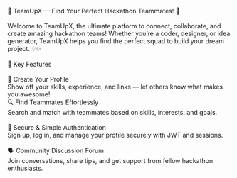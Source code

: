 🚀 TeamUpX — Find Your Perfect Hackathon Teammates! 🤝<br>
<br>
Welcome to TeamUpX, the ultimate platform to connect, collaborate, and create amazing hackathon teams! Whether you’re a coder, designer, or idea generator, TeamUpX helps you find the perfect squad to build your dream project. 💡✨
<br>
<br>
🌟 Key Features <br>
<br>
👤 Create Your Profile<br>
Show off your skills, experience, and links — let others know what makes you awesome!
<br>
🔍 Find Teammates Effortlessly<br>
Search and match with teammates based on skills, interests, and goals.<br>
<br>
🔐 Secure & Simple Authentication<br>
Sign up, log in, and manage your profile securely with JWT and sessions.<br>
<br>
🗣️ Community Discussion Forum<br>
Join conversations, share tips, and get support from fellow hackathon enthusiasts.<br>
